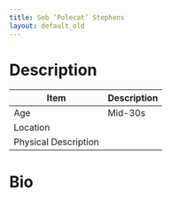 ```yaml
---
title: Seb ‘Polecat’ Stephens
layout: default_old
---
```


# Description

| Item                 | Description |
| -------------------- | ----------- |
| Age                  | Mid-30s     |
| Location             |             |
| Physical Description |             |

# Bio

